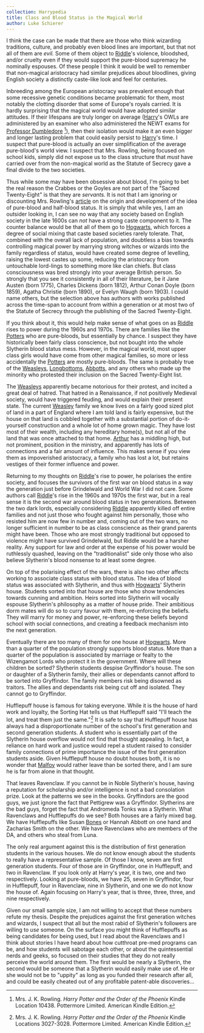 ```yaml
---
collection: Harrypedia
title: Class and Blood Status in the Magical World
author: Luke Schierer
---
```


I think the case can be made that there are those who think wizarding
traditions, culture, and probably even blood lines are important, but that not
all of them are *evil.*  Some of them object to [Riddle]'s violence, bloodshed,
and/or cruelty even if they would support the pure-blood supremacy he nominally
espouses.  Of these people I think it would be well to remember that non-magical
aristocracy had similar prejudices about bloodlines, giving English society a
distinctly caste-like look and feel for centuries.  

Inbreeding among the European aristocracy was prevalent enough that some
recessive genetic conditions became problematic for them, most notably the
clotting disorder that some of Europe's royals carried.  It is hardly surprising
that the magical world would have adopted similar attitudes. If their lifespans
are truly longer on average ([Harry]'s OWLs are administered by an examiner who
also administered the NEWT exams for [Professor Dumbledore][Dumbledore] [^210220-1]), then
their isolation would make it an even bigger and longer lasting problem that
could easily persist to [Harry]'s time.  I suspect that pure-blood is actually an
over simplification of the average pure-blood's world view.  I suspect that Mrs.
Rowling, being focused on school kids, simply did not expose us to the class
structure that *must* have carried over from the non-magical world as the
Statute of Secrecy gave a final divide to the two societies.  

Thus while some may have been obsessive about blood, I'm going to bet the real
reason the Crabbes or the Goyles are not part of the "Sacred Twenty-Eight" is
that they are *servants.*  It is not that I am ignoring or discounting Mrs.
Rowling's [article][wwwbrpb] on the origin and development of the idea of
pure-blood and half-blood status.  It is simply that while yes, I am an outsider
looking in, I can see no way that any society based on English society in the
late 1600s can *not* have a strong caste component to it.  The counter balance
would be that all of them go to [Hogwarts], which forces a degree of social mixing
that caste based societies rarely tolerate. That, combined with the overall lack
of population, and doubtless a bias towards controlling magical power by
marrying strong witches or wizards into the family regardless of status, would
have created some degree of levelling, raising the lowest castes up some,
reducing the aristocracy from untouchable lord-lings to something more like clan
chiefs. But class consciousness was bred strongly into your average British
person.  So strongly that you see it consistently in all of their literature, be
it Jane Austen (born 1775), Charles Dickens (born 1812), Arthur Conan Doyle
(born 1859), Agatha Christie (born 1890), or Evelyn Waugh (born 1903). I could
name others, but the selection above has authors with works published across the
time-span to account from within a generation or at most two of the Statute of
Secrecy through the publishing of the Sacred Twenty-Eight. 

If you think about it, this would help make sense of what goes on as [Riddle]
rises to power during the 1960s and 1970s.  There are families like the
[Potters] who are pure-bloods, but essentially by chance.  I suspect they
have historically been fairly class conscience, but not bought into the whole
Slytherin blood status mess.  However, in the magical world, most upper class
girls would have come from other magical families, so more or less accidentally
the [Potters] are mostly pure-bloods.  The same is probably true of the
[Weasleys], [Longbottoms], [Abbotts], and any others who made up the
minority who protested their inclusion on the Sacred Twenty-Eight list.  

[Potters]: <../../people/Potter/>

[Weasleys]: <../../people/weasley>

[Weasley]: <../../people/weasley>

[Longbottoms]: <../../people/longbottom>

[Abbotts]: <../../people/abbott>

The [Weasleys] apparently became notorious for their protest, and incited a
great deal of hatred.  That hatred in a Renaissance, if not positively Medieval
society, would have triggered feuding, and would explain their present state.
The current [Weasley] family we know lives on a fairly good sized plot of
land in a part of England where I am told land is fairly expensive, but the
house on that land is cobbled together with a substantial portion of
do-it-yourself construction and a whole lot of home grown magic.  They have
lost most of their wealth, including any hereditary home(s), but not all of the
land that was once attached to that home.  [Arthur] has a middling high, but not
prominent, position in the ministry, and apparently has lots of connections and
a fair amount of influence.  This makes sense if you view them as impoverished
aristocracy, a family who has lost a lot, but retains vestiges of their former
influence and power. 

Returning to my thoughts on [Riddle]'s rise to power, he polarises the entire
society, and focuses the survivors of the first war on blood status in a way the
generation just before Grindelwald and World War I did not care.  Some authors
call [Riddle]'s rise in the 1960s and 1970s the first war, but in a real sense it
is the second war around blood status in two generations.  Between the two dark
lords, especially considering [Riddle] apparently killed off entire families and
not just those who fought against him personally, those who resisted him are now
few in number and, coming out of the two wars, no longer sufficient in number to
be as class conscience as their grand parents might have been. Those who are
most strongly traditional but opposed to violence might have survived
Grindelwald, but Riddle would be a harsher reality.  Any support for law and
order at the expense of his power would be ruthlessly quashed, leaving on the
"traditionalist" side only those who also believe Slytherin's blood nonsense to
at least some degree.  

On top of the polarising effect of the wars, there is also two other affects
working to associate class status with blood status.  The idea of blood status
was associated with Slytherin, and thus with [Hogwarts]' Slytherin house.
Students sorted into that house are those who show tendencies towards cunning
and ambition.  Heirs sorted into Slytherin will vocally espouse Slytherin's
philosophy as a matter of house pride.  Their ambitious dorm mates will do so to
curry favour with them, re-enforcing the beliefs.  They will marry for money and
power, re-enforcing these beliefs beyond school with social connections, and
creating a feedback mechanism into the next generation. 

[Hogwarts]: <../../Hogwarts/>

[Riddle]: <../../people/Riddle/Tom_Marvolo/>

[Arthur]: <../../people/Weasley/arthur/>

Eventually there are too many of them for one house at [Hogwarts].  More than
a quarter of the population strongly supports blood status.  More than a quarter
of the population is associated by marriage or fealty to the Wizengamot Lords
who protect it in the government.  Where will these children be sorted?
Slytherin students despise Gryffindor's house.  The son or daughter of a
Slytherin family, their allies or dependants cannot afford to be sorted into
Gryffindor.  The family members risk being disowned as traitors.  The allies and
dependants risk being cut off and isolated.  They cannot go to Gryffindor.

Hufflepuff house is famous for taking everyone.  While it is the house of hard
work and loyalty, the Sorting Hat tells us that Hufflepuff said "I'll teach the
lot, and treat them just the same."[^200701-2]  It is safe to say that
Hufflepuff house has always had a disproportionate number of the school's first
generation and second generation students.  A student who is essentially part of
the Slytherin house overflow would not find that thought appealing.  In fact, a
reliance on hard work and justice would repel a student raised to consider
family connections of prime importance the issue of the first generation
students aside.  Given Hufflepuff house no doubt houses both, it is no wonder
that [Malfoy][Draco] would rather leave than be sorted there, and I am sure he is far
from alone in that thought. 

That leaves Ravenclaw.  If you cannot be in Noble Slytherin's house, having a
reputation for scholarship and/or intelligence is not a bad consolation prize.
Look at the patterns we see in the books.  Gryffindors are the good guys, we
just ignore the fact that Pettigrew was a Gryffindor.  Slytherins are the bad
guys, forget the fact that Andromeda Tonks was a Slytherin.  What Ravenclaws and
Hufflepuffs do we see? Both houses are a fairly mixed bag.  We have Hufflepuffs
like Susan [Bones] or Hannah Abbott on one hand and Zacharias Smith
on the other.  We have Ravenclaws who are members of the DA, and others who
steal from Luna.  

[Bones]: <../../people/bones>

[Draco]: <../../people/Malfoy/Draco_Lucius/>

The only real argument against this is the distribution of first generation
students in the various houses.  We do not know enough about the students to
really have a representative sample.  Of those I know, seven are first
generation students.  Four of those are in Gryffindor, one in Hufflepuff, and
two in Ravenclaw.  If you look only at Harry's year, it is two, one and two
respectively.  Looking at pure-bloods, we have 25, seven in Gryffindor, four in
Hufflepuff, four in Ravenclaw, nine in Slytherin, and one we do not know the
house of. Again focusing on Harry's year, that is three, three, three, and nine
respectively. 

Given our small sample size, I am not willing to accept that these numbers
refute my thesis.  Despite the prejudices against the first generation witches
and wizards, I suspect that all but the most rabid of Slytherin's followers are
willing to *use* someone.  On the surface you might think of Hufflepuffs as
being candidates for being used, but I read about the Ravenclaws and I think
about stories I have heard about how cutthroat pre-med programs can be, and how 
students will sabotage each other, or about the quintessential nerds and geeks,
so focused on their studies that they do not really perceive the world around
them.  The first would be nearly a Slytherin, the second would be someone that a
Slytherin would easily make use of.  He or she would not be to "uppity" as long
as you funded their research after all, and could be easily cheated out of any
profitable patent-able discoveries…

[Harry]: <../../people/Potter/Harry_James/>

[Dumbledore]: <../../people/Dumbledore/Albus_Percival_Wulfric_Brian/>

[wwwbrpb]: https://www.wizardingworld.com/writing-by-jk-rowling/pure-blood

[^200701-2]: Mrs. J. K. Rowling. _Harry Potter and the Order of the Phoenix_
    Kindle Locations 3027-3028. Pottermore Limited. American Kindle Edition. 

[^210220-1]: Mrs. J. K. Rowling. _Harry Potter and the Order of the Phoenix_ 
    Kindle Location 10438. Pottermore Limited. American Kindle Edition. 
